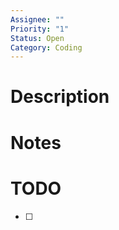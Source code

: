 ```yaml
---
Assignee: ""
Priority: "1"
Status: Open
Category: Coding
---
```


# Description



# Notes



# TODO

- [ ] 



